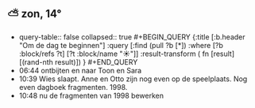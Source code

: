 ## ⛅ zon, 14°
- query-table:: false
  collapsed:: true
  #+BEGIN_QUERY 
  {:title [:b.header "Om de dag te beginnen"]
   :query [:find (pull ?b [*])
     :where 
       [?b :block/refs ?t]
       [?t :block/name "☀️"]]
   :result-transform ( fn [result] [(rand-nth result)])
  }
  #+END_QUERY
- 06:44 ontbijten en naar Toon en Sara
- 10:39 Wies slaapt. Anne en Otto zijn nog even op de speelplaats. Nog even dagboek fragmenten. 1998.
- 10:48 nu de fragmenten van 1998 bewerken